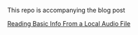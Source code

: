 This repo is accompanying the blog post

[Reading Basic Info From a Local Audio File](https://medium.com/programming-for-music/reading-basic-info-from-a-local-audio-file-32206afe1386)
